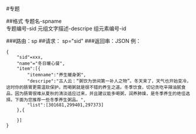 #专题

##格式
专题名-spname<br>
专题编号-sid
元组文字描述-descripe
组元素编号-id

###路由：sp
##请求： sp="sid"
###返回串：JSON
例：<br>

	{
		"sid"=xxx,
		"name"="冬日暖心餐",
		"item":[{
			"itemname":"养生暖身粥",
			"descripe":"古人云：“粥饮为世间第一补人之物”。冬天来了，天气也开始变冷，这时你的肠胃更需温软保护。而喝粥就是很不错的养生之道。冬季饮食，切记贪吃辛辣油腻食品，因为肠胃很难从夏秋的清淡适应过来，并且建议能多喝粥，润养肺燥，是冬季养生的绝佳选择。下面为您推荐一些冬季养生粥品。",
			"list":[301681,299401,297373]
		},{
		
		}]
	}
	